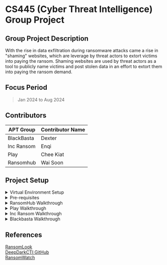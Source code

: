 # CS445 (Cyber Threat Intelligence) Group Project

## Group Project Description

With the rise in data exfiltration during ransomware attacks came a rise in "shaming" websites, which are leverage by threat actors to extort victims into paying the ransom.
Shaming websites are used by threat actors as a tool to publicly name victims and post stolen data in an effort to extort them into paying the ransom demand.

## Focus Period

> Jan 2024 to Aug 2024

## Contributors

| APT Group  | Contributor Name |
| ---------- | ---------------- |
| BlackBasta | Dexter           |
| Inc Ransom | Enqi             |
| Play       | Chee Kiat        |
| Ransomhub  | Wai Soon         |

## Project Setup

<details>

<summary>Virtual Environment Setup</summary>

### Virtual Environment Setup Steps

-   On Windows, invoke the venv command as follows:

```python
   puts "python -m venv /path/to/new/virtual/environment
```

</details>

<details>

<summary>Pre-requisites</summary>

### Download needed libraries from Requirements.txt

-   Invoke the following command to download libraries specified in Requirements.txt

```python
   puts "pip install -r /path/to/requirements.txt
```

</details>

<details>

<summary>RansomHub Walkthrough</summary>

### Sequence for RansomHub Scripts and Explanation

1. Ransomhub_Scrapper.py
    - This script leverages Selenium to automate data scraping from the RansomHub onion site on the Tor Browser within a Kali Linux environment. It extracts victim names, the date of the documented exploit, navigates to the subpage URL, and retrieves both the description and the exploited link.
2. Prompt_Sector.py
    - This script utilizes the Jigsawstack prompt engine, based on the scraped descriptions, to generate potential sectors or business industries the victim may belong to. This is then further manually checked through with each victims' domain.
3. Prompt_Countries.py
    - This script utilizes the Jiwsawstack prompt engine, based on the scraped descriptions, to generate potential countries the victim may belong to. This is then further manually checked through with tools such as shodan and whoisxmlapi, and manually checked through with each victim's domain.
4. cleanRansomhub.py
    - This script helps to clean up the data in our scraped file. It drops the unnecessary any errors contained row from the prompt scripts and remove the description column which is not needed for further analysis in Tableau.

</details>

<details>

<summary>Play Walkthrough</summary>

### Sequence for Play Scripts and Explanation

1. Play_Scrapper.py
    - This script automates data scraping from the Play onion site on the Tor Browser within a Kali Linux environment. It extracts victim names, country, the date of the documented exploit, navigates to the subpage URL, and retrieves descriptions, description of company, links to the data and password for the files.
2. Industry_Play.py
    - This script utilizes the Jigsawstack prompt engine, based on the scraped descriptions, to generate potential sectors or business industries the victim may belong to. This is then further manually checked through with each victims' domain.

</details>

<details>

<summary>Inc Ransom Walkthrough</summary>

### Sequence for Inc Ransom Scripts and Explanation

1. IncRansom_Scrapper.py
    - This script is designed to scrape victim data from a .onion website on the Tor browser, by using Selenium to automate the browsing and data extraction. The script extracts the subpage URL of each victim and navigates to each of these child webpage to retrieve the details.
2. cleanIncRansom.py
    - This script is designed to clean and enhance the dataset extracted from the website. It applies data validation and industry inference, before exporting the cleaned data into an Excel file. The industry inference is then manually validated to ensure accuracy.

</details>

<details>

<summary>Blackbasta Walkthrough</summary>

### Sequence for Blackbasta Scripts and Explanation

1. BlackBasta.py
    - This script scrapes a .onion site on the Tor network, extracting victim details, descriptions, and disclosed links from multiple pages. It uses Selenium to automate the browser actions and BeautifulSoup to parse the page content. The extracted data is then saved into a CSV file.
2. Prompt_Countries.py
    - This script reads the descriptions from the saved CSV file and uses the JigsawStack API to identify the country of the victims based on the description. It processes each description, adds the identified country to the data, and updates the CSV file with the new information. Any rows with errors are skipped or marked as errors in the output.
3. Prompt_Sector.py
    - This script also reads the descriptions from the CSV file and uses the JigsawStack API to identify the business sector or industry based on the description provided. It then updates these rows with the identified sector and writes the results to a new CSV file. Any errors encountered during the processing are logged.

</details>

## References

[RansomLook](https://www.ransomlook.io/)  
[DeepDarkCTI GitHub](https://github.com/fastfire/deepdarkCTI/blob/main/ransomware_gang.md)  
[RansomWatch](https://ransomwatch.telemetry.ltd/#/profiles)

